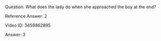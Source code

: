 Question: What does the lady do when she approached the boy at the end?

Reference Answer: 2

Video ID: 3459862895

Answer: 3

